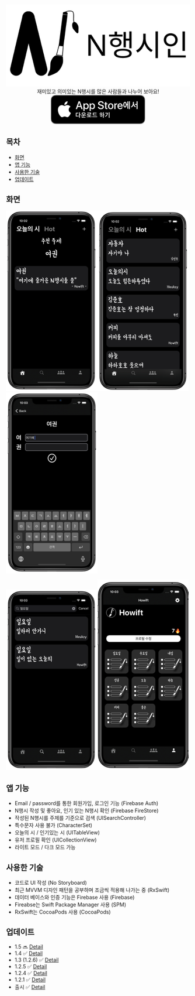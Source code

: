 <div align="center"><img src="Sketch/app-logo.svg"></div>

<div align="center">재미있고 의미있는 N행시를 많은 사람들과 나누어 보아요!</div>



<div align="center"><a href="https://apps.apple.com/kr/app/n%ED%96%89%EC%8B%9C%EC%9D%B8/id1581984956"><img src="Sketch/Download_on_the_App_Store_Badge_KR_RGB_blk_100317.svg"></a></div>

## 목차

- [화면](#screen-shot)
- [앱 기능](#app-features)
- [사용한 기술](#app-technologies)
- [업데이트](#app-updates)



## <a name="screen-shot">화면</a>

![screen1](Sketch/screen-shot1.png)![screen2](Sketch/screen-shot2.png)![screen2](Sketch/screen-shot3.png)

![screen2](Sketch/screen-shot4.png)![screen2](Sketch/screen-shot5.png)



## <a name="app-features">앱 기능</a>

- Email / password를 통한 회원가입, 로그인 기능 (Firebase Auth)
- N행시 작성 및 좋아요, 인기 있는 N행시 확인 (Firebase FireStore)
- 작성된 N행시를 주제를 기준으로 검색 (UISearchController)
- 특수문자 사용 불가 (CharacterSet)
- 오늘의 시 / 인기있는 시 (UITableView)
- 유저 프로필 확인 (UICollectionView)
- 라이트 모드 / 다크 모드 가능



## <a name="app-technologies">사용한 기술</a>

- 코드로 UI 작성 (No Storyboard)
- 최근 MVVM 디자인 패턴을 공부하며 조금씩 적용해 나가는 중 (RxSwift)
- 데이터 베이스와 인증 기능은 Firebase 사용 (Firebase)
- Fireabse는 Swift Package Manager 사용 (SPM)
- RxSwift는 CocoaPods 사용 (CocoaPods)



## <a name="app-updates">업데이트</a>
- 1.5 🔜 [Detail](https://github.com/elddy0948/NLetterPoem/wiki/N행시인-1.5-(...))
- 1.4 ✅ [Detail](https://github.com/elddy0948/NLetterPoem/wiki/NLP-1.4-(Release))
- 1.3 (1.2.6) ✅ [Detail](https://github.com/elddy0948/NLetterPoem/wiki/NLP-1.3(1.2.6))
- 1.2.5 ✅ [Detail](https://github.com/elddy0948/NLetterPoem/wiki/NLP-1.2.5)
- 1.2.4 ✅ [Detail](https://github.com/elddy0948/NLetterPoem/wiki/NLP-1.2.4)
- 1.2.1 ✅  [Detail](https://github.com/elddy0948/NLetterPoem/wiki/NLP1.2)
- 출시 ✅ [Detail](https://github.com/elddy0948/NLetterPoem/wiki/출시!)
